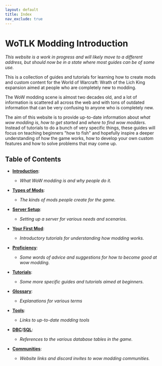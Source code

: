 ```yaml
---
layout: default
title: Index
nav_exclude: true
---
```


# WoTLK Modding Introduction

_This website is a work in progress and will likely move to a different address, but should now be in a state where most guides can be of some use._

This is a collection of guides and tutorials for learning how to create mods and custom content for the World of Warcraft: Wrath of the Lich King expansion aimed at people who are completely new to modding.

The WoW modding scene is almost two decades old, and a lot of information is scattered all across the web and with tons of outdated information that can be very confusing to anyone who is completely new.

The aim of this website is to provide up-to-date information about _what wow modding is_, _how to get started_ and _where to find wow modders_. Instead of tutorials to do a bunch of very specific things, these guides will focus on teaching beginners "how to fish" and hopefully inspire a deeper understanding of how the game works, how to develop your own custom features and how to solve problems that may come up.

## Table of Contents

- [**Introduction**](./introduction):
    - _What WoW modding is and why people do it._

- [**Types of Mods**](./types_of_mods):
    - _The kinds of mods people create for the game._

- [**Server Setup**](./server_setup):
    - _Setting up a server for various needs and scenarios._

- [**Your First Mod**](./your_first_mod):
    - _Introductory tutorials for understanding how modding works._

- [**Proficiency**](./proficiency):
    - _Some words of advice and suggestions for how to become good at wow modding._

- [**Tutorials**](./tutorials):
    - _Some more specific guides and tutorials aimed at beginners._
    
- [**Glossary**](./glossary): 
    - _Explanations for various terms_

- [**Tools**](./tools):
    - _Links to up-to-date modding tools_

- [**DBC**](./dbc)/[**SQL**](./sql): 
    - _References to the various database tables in the game._

- [**Communities**](./communities):
    - _Website links and discord invites to wow modding communities._